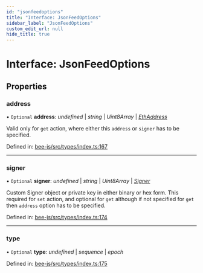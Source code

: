 ```yaml
---
id: "jsonfeedoptions"
title: "Interface: JsonFeedOptions"
sidebar_label: "JsonFeedOptions"
custom_edit_url: null
hide_title: true
---
```


# Interface: JsonFeedOptions

## Properties

### address

• `Optional` **address**: *undefined* \| *string* \| *Uint8Array* \| [*EthAddress*](../types/utils.eth.ethaddress.md)

Valid only for `get` action, where either this `address` or `signer` has
to be specified.

Defined in: [bee-js/src/types/index.ts:167](https://github.com/ethersphere/bee-js/blob/7260ee1/src/types/index.ts#L167)

___

### signer

• `Optional` **signer**: *undefined* \| *string* \| *Uint8Array* \| [*Signer*](../types/signer.md)

Custom Signer object or private key in either binary or hex form.
This required for `set` action, and optional for `get` although
if not specified for `get` then `address` option has to be specified.

Defined in: [bee-js/src/types/index.ts:174](https://github.com/ethersphere/bee-js/blob/7260ee1/src/types/index.ts#L174)

___

### type

• `Optional` **type**: *undefined* \| *sequence* \| *epoch*

Defined in: [bee-js/src/types/index.ts:175](https://github.com/ethersphere/bee-js/blob/7260ee1/src/types/index.ts#L175)
